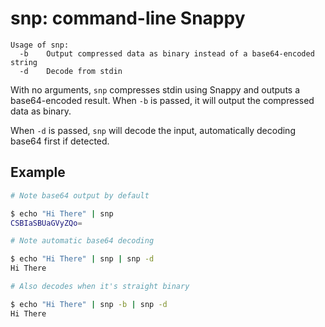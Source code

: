 # snp: command-line Snappy

```
Usage of snp:
  -b    Output compressed data as binary instead of a base64-encoded string
  -d    Decode from stdin
```

With no arguments, `snp` compresses stdin using Snappy and outputs
a base64-encoded result. When `-b` is passed, it will output the compressed
data as binary.

When `-d` is passed, `snp` will decode the input, automatically decoding base64
first if detected.

## Example

```sh
# Note base64 output by default

$ echo "Hi There" | snp
CSBIaSBUaGVyZQo=

# Note automatic base64 decoding

$ echo "Hi There" | snp | snp -d
Hi There

# Also decodes when it's straight binary

$ echo "Hi There" | snp -b | snp -d
Hi There
```
